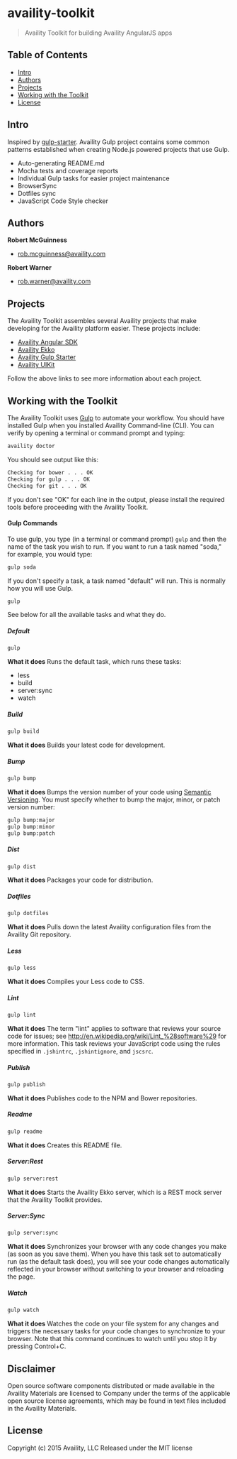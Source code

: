 # availity-toolkit

> Availity Toolkit for building Availity AngularJS apps

## Table of Contents
* [Intro](#intro)
* [Authors](#authors)
* [Projects](#projects)
* [Working with the Toolkit](#working-with-the-toolkit)
* [License](#license)


## Intro
Inspired by [gulp-starter](https://github.com/greypants/gulp-starter). Availity Gulp project contains some common patterns established when creating Node.js powered projects that use Gulp.

* Auto-generating README.md
* Mocha tests and coverage reports
* Individual Gulp tasks for easier project maintenance
* BrowserSync
* Dotfiles sync
* JavaScript Code Style checker

## Authors

**Robert McGuinness**
+ [rob.mcguinness@availity.com](rob.mcguinness@availity.com)

**Robert Warner**
+ [rob.warner@availity.com](rob.warner@availity.com)



## Projects
The Availity Toolkit assembles several Availity projects that make developing for the Availity platform easier. These projects include:

* [Availity Angular SDK](https://git.availity.com/projects/API/repos/availity-angular-sdk/browse)
* [Availity Ekko](https://git.availity.com/projects/API/repos/availity-ekko/browse)
* [Availity Gulp Starter](https://github.com/Availity/availity-gulp-starter)
* [Availity UIKit](https://git.availity.com/projects/API/repos/availity-uikit/browse)

Follow the above links to see more information about each project.


## Working with the Toolkit
The Availity Toolkit uses [Gulp](http://gulpjs.com) to automate your workflow. You should have installed Gulp when you installed Availity Command-line (CLI). You can verify by opening a terminal or command prompt and typing:

```sh
availity doctor
```

You should see output like this:

```sh
Checking for bower . . . OK
Checking for gulp . . . OK
Checking for git . . . OK
```

If you don't see "OK" for each line in the output, please install the required tools before proceeding with the Availity Toolkit.

#### Gulp Commands

To use gulp, you type (in a terminal or command prompt) `gulp` and then the name of the task you wish to run. If you want to run a task named "soda," for example, you would type:

```sh
gulp soda
```

If you don't specify a task, a task named "default" will run. This is normally how you will use Gulp.

```sh
gulp
```

See below for all the available tasks and what they do.

##### Default

```sh
gulp
```

**What it does**
Runs the default task, which runs these tasks:
* less
* build
* server:sync
* watch

##### Build

```sh
gulp build
```

**What it does**
Builds your latest code for development.

##### Bump

```sh
gulp bump
```

**What it does**
Bumps the version number of your code using [Semantic Versioning](http://semver.org/). You must specify whether to bump the major, minor, or patch version number:

```sh
gulp bump:major
gulp bump:minor
gulp bump:patch
```

##### Dist

```sh
gulp dist
```

**What it does**
Packages your code for distribution.

##### Dotfiles

```sh
gulp dotfiles
```

**What it does**
Pulls down the latest Availity configuration files from the Availity Git repository.

##### Less

```sh
gulp less
```

**What it does**
Compiles your Less code to CSS.

##### Lint

```sh
gulp lint
```

**What it does**
The term "lint" applies to software that reviews your source code for issues; see http://en.wikipedia.org/wiki/Lint_%28software%29 for more information. This task reviews your JavaScript code using the rules specified in `.jshintrc`, `.jshintignore`, and `jscsrc`. 


##### Publish

```sh
gulp publish
```

**What it does**
Publishes code to the NPM and Bower repositories. 

##### Readme

```sh
gulp readme
```

**What it does**
Creates this README file.

##### Server:Rest

```sh
gulp server:rest
```

**What it does**
Starts the Availity Ekko server, which is a REST mock server that the Availity Toolkit provides.

##### Server:Sync

```sh
gulp server:sync
```

**What it does**
Synchronizes your browser with any code changes you make (as soon as you save them). When you have this task set to automatically run (as the default task does), you will see your code changes automatically reflected in your browser without switching to your browser and reloading the page.

##### Watch

```sh
gulp watch
```

**What it does**
Watches the code on your file system for any changes and triggers the necessary tasks for your code changes to synchronize to your browser. Note that this command continues to watch until you stop it by pressing Control+C.

## Disclaimer

Open source software components distributed or made available in the Availity Materials are licensed to Company under the terms of the applicable open source license agreements, which may be found in text files included in the Availity Materials.

## License
Copyright (c) 2015 Availity, LLC
Released under the MIT license
